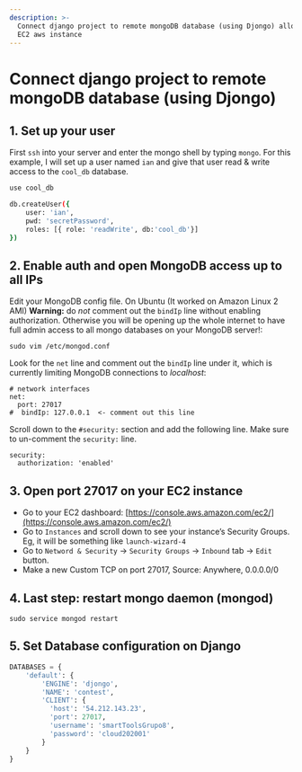 ```yaml
---
description: >-
  Connect django project to remote mongoDB database (using Djongo) allocated on
  EC2 aws instance
---
```


# Connect django project to remote mongoDB database \(using Djongo\)

## 1. Set up your user <a id="1-set-up-your-user"></a>

First `ssh` into your server and enter the mongo shell by typing `mongo`. For this example, I will set up a user named `ian` and give that user read & write access to the `cool_db` database.

```bash
use cool_db

db.createUser({
    user: 'ian',
    pwd: 'secretPassword',
    roles: [{ role: 'readWrite', db:'cool_db'}]
})
```

## 2. Enable auth and open MongoDB access up to all IPs <a id="2-enable-auth-and-open-mongodb-access-up-to-all-ips"></a>

Edit your MongoDB config file. On Ubuntu \(It worked on Amazon Linux 2 AMI\) **Warning:** do _not_ comment out the `bindIp` line without enabling authorization. Otherwise you will be opening up the whole internet to have full admin access to all mongo databases on your MongoDB server!:

`sudo vim /etc/mongod.conf`

Look for the `net` line and comment out the `bindIp` line under it, which is currently limiting MongoDB connections to _localhost_:

```text
# network interfaces
net:
  port: 27017
#  bindIp: 127.0.0.1  <- comment out this line
```

Scroll down to the `#security:` section and add the following line. Make sure to un-comment the `security:` line.

```text
security:
  authorization: 'enabled'
```

## 3. Open port 27017 on your EC2 instance <a id="3-open-port-27017-on-your-ec2-instance"></a>

* Go to your EC2 dashboard: [https://console.aws.amazon.com/ec2/](https://console.aws.amazon.com/ec2/)
* Go to `Instances` and scroll down to see your instance’s Security Groups. Eg, it will be something like `launch-wizard-4`
* Go to `Netword & Security` -&gt; `Security Groups` -&gt; `Inbound` tab -&gt; `Edit` button.
* Make a new Custom TCP on port 27017, Source: Anywhere, 0.0.0.0/0

## 4. Last step: restart mongo daemon \(mongod\) <a id="4-last-step-restart-mongo-daemon-mongod"></a>

`sudo service mongod restart`

## 5. Set Database configuration on Django

```python
DATABASES = {
    'default': {
        'ENGINE': 'djongo',
        'NAME': 'contest',
        'CLIENT': {
          'host': '54.212.143.23',
          'port': 27017,
          'username': 'smartToolsGrupo8',
          'password': 'cloud202001'
        }
    }
}
```



 



